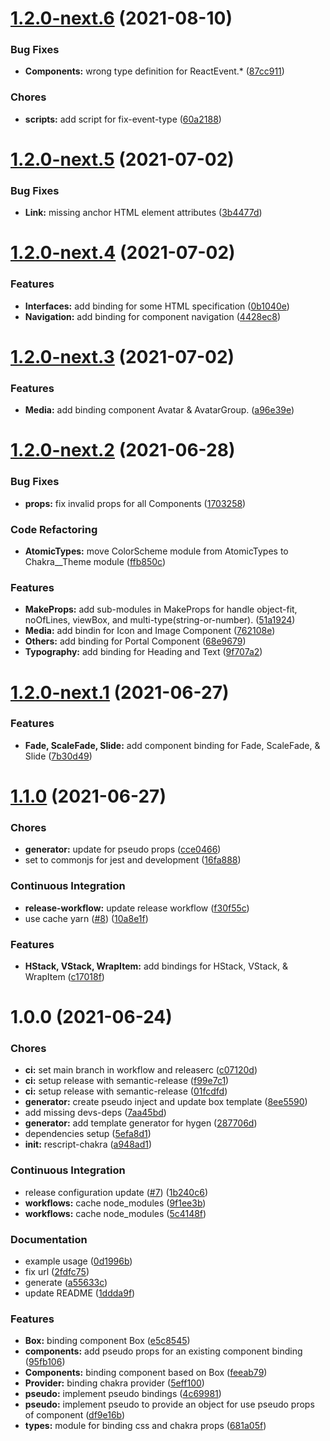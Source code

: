 # [1.2.0-next.6](https://github.com/ri7nz/rescript-chakra/compare/v1.2.0-next.5...v1.2.0-next.6) (2021-08-10)


### Bug Fixes

* **Components:** wrong type definition for ReactEvent.* ([87cc911](https://github.com/ri7nz/rescript-chakra/commit/87cc91105f7d068e56c6a71348bf9dd45fbc60c9))


### Chores

* **scripts:** add script for fix-event-type ([60a2188](https://github.com/ri7nz/rescript-chakra/commit/60a21885b84e898306a4da6ad299540130a47543))

# [1.2.0-next.5](https://github.com/ri7nz/rescript-chakra/compare/v1.2.0-next.4...v1.2.0-next.5) (2021-07-02)


### Bug Fixes

* **Link:** missing anchor HTML element attributes ([3b4477d](https://github.com/ri7nz/rescript-chakra/commit/3b4477d53889ef597a17ce05724bf024d3d998a6))

# [1.2.0-next.4](https://github.com/ri7nz/rescript-chakra/compare/v1.2.0-next.3...v1.2.0-next.4) (2021-07-02)


### Features

* **Interfaces:** add binding for some HTML specification ([0b1040e](https://github.com/ri7nz/rescript-chakra/commit/0b1040e900a6097c016fbf782134e28669497914))
* **Navigation:** add binding for component navigation ([4428ec8](https://github.com/ri7nz/rescript-chakra/commit/4428ec87d0d2c66e3f6ec09142a26cd569878588))

# [1.2.0-next.3](https://github.com/ri7nz/rescript-chakra/compare/v1.2.0-next.2...v1.2.0-next.3) (2021-07-02)


### Features

* **Media:** add binding component Avatar & AvatarGroup. ([a96e39e](https://github.com/ri7nz/rescript-chakra/commit/a96e39e31a151ac3926fa8eed20c8ae170a02f49))

# [1.2.0-next.2](https://github.com/ri7nz/rescript-chakra/compare/v1.2.0-next.1...v1.2.0-next.2) (2021-06-28)


### Bug Fixes

* **props:** fix invalid props for all Components ([1703258](https://github.com/ri7nz/rescript-chakra/commit/170325885b7a23fd3f333700505ba78c07d6b70d))


### Code Refactoring

* **AtomicTypes:** move ColorScheme module from AtomicTypes to Chakra__Theme module ([ffb850c](https://github.com/ri7nz/rescript-chakra/commit/ffb850cb1588b65c200c9fdbedd5af6e0233f375))


### Features

* **MakeProps:** add sub-modules in MakeProps for handle object-fit, noOfLines, viewBox, and multi-type(string-or-number). ([51a1924](https://github.com/ri7nz/rescript-chakra/commit/51a192426df328bf53aa47b75edc36cb3c7e5cc6))
* **Media:** add bindin for Icon and Image Component ([762108e](https://github.com/ri7nz/rescript-chakra/commit/762108e3f7da13f863fefea976237a537d993028))
* **Others:** add binding for Portal Component ([68e9679](https://github.com/ri7nz/rescript-chakra/commit/68e967915c9a09d1a7978747438571f8cfe102ac))
* **Typography:** add binding for Heading and Text ([9f707a2](https://github.com/ri7nz/rescript-chakra/commit/9f707a2b27b0e1b8ce9d182903711094bd0937e3))

# [1.2.0-next.1](https://github.com/ri7nz/rescript-chakra/compare/v1.1.0...v1.2.0-next.1) (2021-06-27)


### Features

* **Fade, ScaleFade, Slide:** add component binding for Fade, ScaleFade, & Slide ([7b30d49](https://github.com/ri7nz/rescript-chakra/commit/7b30d4945058a1ab28a361c7d993df123567d60f))

# [1.1.0](https://github.com/ri7nz/rescript-chakra/compare/v1.0.0...v1.1.0) (2021-06-27)


### Chores

* **generator:** update for pseudo props ([cce0466](https://github.com/ri7nz/rescript-chakra/commit/cce0466594e7aefc8658367360a66aeade7b2c18))
* set to commonjs for jest and development ([16fa888](https://github.com/ri7nz/rescript-chakra/commit/16fa888bdf1c6f067d1bf3fb1703147678d6c36d))


### Continuous Integration

* **release-workflow:** update release workflow ([f30f55c](https://github.com/ri7nz/rescript-chakra/commit/f30f55ce50ce0716ff7c5f268a42489a093dbf5a))
* use cache yarn ([#8](https://github.com/ri7nz/rescript-chakra/issues/8)) ([10a8e1f](https://github.com/ri7nz/rescript-chakra/commit/10a8e1f60d828df2b3971f7f44b1570d9ce757be))


### Features

* **HStack, VStack, WrapItem:** add bindings for HStack, VStack, & WrapItem ([c17018f](https://github.com/ri7nz/rescript-chakra/commit/c17018f186da0f6fdcd83f58966908bf56d66d98))

# 1.0.0 (2021-06-24)


### Chores

* **ci:** set main branch in workflow and releaserc ([c07120d](https://github.com/ri7nz/rescript-chakra/commit/c07120dc4903d02087fabf6698d4fc3cdf3e5a0e))
* **ci:** setup release with semantic-release ([f99e7c1](https://github.com/ri7nz/rescript-chakra/commit/f99e7c11ff773ada4fc4d93cdb63083d119291f7))
* **ci:** setup release with semantic-release ([01fcdfd](https://github.com/ri7nz/rescript-chakra/commit/01fcdfdf5dd41ca829401d2433ba97efec24f8ea))
* **generator:** create pseudo inject and update box template ([8ee5590](https://github.com/ri7nz/rescript-chakra/commit/8ee55909d33111bdb2f66256fa5ca3a0243d476f))
* add missing devs-deps ([7aa45bd](https://github.com/ri7nz/rescript-chakra/commit/7aa45bd27eb8bdd53ff687597955fdf2c18c37df))
* **generator:** add template generator for hygen ([287706d](https://github.com/ri7nz/rescript-chakra/commit/287706dba604b6d73abab464c6d3eae8b4e4595e))
* dependencies setup ([5efa8d1](https://github.com/ri7nz/rescript-chakra/commit/5efa8d14eb8552a4c31b5d4412422cc9657dfc05))
* **init:** rescript-chakra ([a948ad1](https://github.com/ri7nz/rescript-chakra/commit/a948ad1e2785dc298332a7de13d9812393d4845b))


### Continuous Integration

* release configuration update ([#7](https://github.com/ri7nz/rescript-chakra/issues/7)) ([1b240c6](https://github.com/ri7nz/rescript-chakra/commit/1b240c6ae9a28bb6ab7e3e430ce83cd11b9e006f))
* **workflows:** cache node_modules ([9f1ee3b](https://github.com/ri7nz/rescript-chakra/commit/9f1ee3b94a3fb71ef2b44a06ec4eeef75744469a))
* **workflows:** cache node_modules ([5c4148f](https://github.com/ri7nz/rescript-chakra/commit/5c4148f24ecd039b2cccc1ba2409c64007ab872f))


### Documentation

* example usage ([0d1996b](https://github.com/ri7nz/rescript-chakra/commit/0d1996b9316150eab6b42a1336781d45fb52a1c8))
* fix url ([2fdfc75](https://github.com/ri7nz/rescript-chakra/commit/2fdfc754b8641e84efc5de6e1084c13748a5dc23))
* generate ([a55633c](https://github.com/ri7nz/rescript-chakra/commit/a55633c3a5d685355167091836b3f10acd738e69))
* update README ([1ddda9f](https://github.com/ri7nz/rescript-chakra/commit/1ddda9f615020deb1fe4bce0fac37bac9973a61d))


### Features

* **Box:** binding component Box ([e5c8545](https://github.com/ri7nz/rescript-chakra/commit/e5c8545fd3a25150c61df6d98fdbceaf258b70bc))
* **components:** add pseudo props for an existing component binding ([95fb106](https://github.com/ri7nz/rescript-chakra/commit/95fb1069b21e1b801dd8cf465781eca881a0a697))
* **Components:** binding component based on Box ([feeab79](https://github.com/ri7nz/rescript-chakra/commit/feeab793d9791a84db0555f3d0badf4b20a1262a))
* **Provider:** binding chakra provider ([5eff100](https://github.com/ri7nz/rescript-chakra/commit/5eff100c04651c4b6a6f207d40aef24c0f136678))
* **pseudo:** implement pseudo bindings ([4c69981](https://github.com/ri7nz/rescript-chakra/commit/4c6998196ac067b57737c21de61f1b8b41e3d2a8))
* **pseudo:** implement pseudo to provide an object for use pseudo props of component ([df9e16b](https://github.com/ri7nz/rescript-chakra/commit/df9e16bea96adb9c42febd46d9c7f7a422a62cda))
* **types:** module for binding css and chakra props ([681a05f](https://github.com/ri7nz/rescript-chakra/commit/681a05f6064b33d6e6f3e1dce5562eddb6712ad2))
